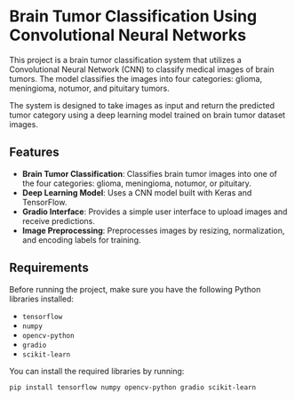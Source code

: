 # Brain Tumor Classification Using Convolutional Neural Networks

This project is a brain tumor classification system that utilizes a Convolutional Neural Network (CNN) to classify medical images of brain tumors. The model classifies the images into four categories: glioma, meningioma, notumor, and pituitary tumors.

The system is designed to take images as input and return the predicted tumor category using a deep learning model trained on brain tumor dataset images.

## Features

- **Brain Tumor Classification**: Classifies brain tumor images into one of the four categories: glioma, meningioma, notumor, or pituitary.
- **Deep Learning Model**: Uses a CNN model built with Keras and TensorFlow.
- **Gradio Interface**: Provides a simple user interface to upload images and receive predictions.
- **Image Preprocessing**: Preprocesses images by resizing, normalization, and encoding labels for training.

## Requirements

Before running the project, make sure you have the following Python libraries installed:

- `tensorflow`
- `numpy`
- `opencv-python`
- `gradio`
- `scikit-learn`

You can install the required libraries by running:

```bash
pip install tensorflow numpy opencv-python gradio scikit-learn

